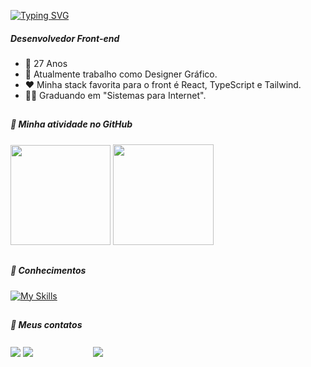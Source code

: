 [![Typing SVG](https://readme-typing-svg.herokuapp.com/?lines=<HelloWorld+/>&size=64&height=100&width=1920&center=true&color=61D9FA)](https://git.io/typing-svg)

##### Desenvolvedor Front-end

- 🎂 27 Anos
- 💼 Atualmente trabalho como Designer Gráfico.
- ❤️ Minha stack favorita para o front é React, TypeScript e Tailwind.
- 👨‍🎓 Graduando em "Sistemas para Internet".

<div>

##

##### 🤖 Minha atividade no GitHub
  
<div>
  <img height="160em" src="https://github-readme-streak-stats.herokuapp.com/?user=heloriel&hide_border=true&theme=react" />
  <img height="161em" src="https://github-readme-stats.vercel.app/api/top-langs/?username=heloriel&layout=compact&langs_count=7&theme=react&border_radius=4&hide_border=true"/>
</div>
 
 ##
   
 ##### 🧠 Conhecimentos
 
 [![My Skills](https://skillicons.dev/icons?i=html,css,sass,bootstrap,tailwind,js,typescript,react,nextjs,php,laravel,graphql,python)](https://skillicons.dev)
 
 ##
 
  ##### 💬 Meus contatos
  
  <div>
    <a href="https://www.linkedin.com/in/matheus-andrade-ba2b16226/" target="_blank"><img src="https://img.shields.io/badge/-LinkedIn-%230077B5?style=for-the-badge&logo=linkedin&logoColor=white" target="_blank"></a>
     <a href = "mailto:andradematheus.dev@gmail.com"><img src="https://img.shields.io/badge/-Gmail-%23333?style=for-the-badge&logo=gmail&logoColor=white" target="_blank"></a>
 <a href="https://codepen.io/heloriel" target="_blank"><svg xmlns="http://www.w3.org/2000/svg" xmlns:xlink="http://www.w3.org/1999/xlink" width="92" height="20"><img src="https://img.shields.io/badge/Codepen.io-282A31?style=for-the-badge&logo=Codepen&logoColor=white" target="_blank"></a>
  </div>
